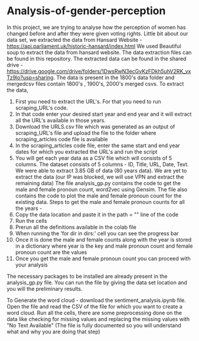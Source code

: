 # Analysis-of-gender-perception

In this project, we are trying to analyse how the perception of women has changed before and after they were given voting rights. Little bit about our data set, we extracted the data from Hansard Website - https://api.parliament.uk/historic-hansard/index.html
We used Beautiful soup to extract the data from hansard website. The data extraction files can be found in this repository. The extracted data can be found in the shared drive - https://drive.google.com/drive/folders/1DwsRwN3ecGvKzFDkh5uhV2RK_vxTz9lo?usp=sharing. The data is present in the 1800's data folder and mergedcsv files contain 1800's , 1900's, 2000's merged csvs.
To extract the data, 
1. First you need to extract the URL's. For that you need to run scraping_URL's code. 
2. In that code enter your desired start year and end year and it will extract all the URL's available in those years.
3. Download the URLS.csv file which was generated as an output of scraping_URL's file and upload the file to the folder where scraping_articles code file is available
4. In the scraping_articles code file, enter the same start and end year dates for which you extracted the URL's and run the script
5. You will get each year data as a CSV file which will consists of 5 columns.
The dataset consists of 5 columns - ID, Title, URL, Date, Text. We were able to extract 3.85 GB of data (80 years data). We are yet to extract the data (our IP was blocked, we will use VPN and extract the remaining data)
The file analysis_gp.py contains the code to get the male and female pronoun count, word2vec using Gensim. The file also contains the code to plot the male and female pronoun count for the existing data. 
Steps to get the male and female pronoun counts for all the years - 
1. Copy the data location and paste it in the path = "" line of the code
2. Run the cells
3. Prerun all the definitions available in the colab file
4. When running the 'for dir in dirs:' cell you can see the progress bar
5. Once it is done the male and female counts along with the year is stored in a dictionary where year is the key and male pronoun count and female pronoun count are the values
6. Once you get the male and female pronoun count you can proceed with your analysis

The necessary packages to be installed are already present in the analysis_gp.py file. You can run the file by giving the data set location and you will the preliminary results.

To Generate the word cloud - download the sentiment_analysis.ipynb file. Open the file and read the CSV of the file for which you want to create a word cloud. Run all the cells, there are some preprocessing done on the data like checking for missing values and replacing the missing values with "No Text Available" (The file is fully documented so you will understand what and why you are doing that step)
